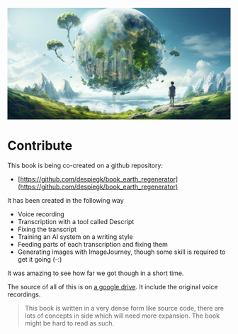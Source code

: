 ![](img/contribute_world.png)

# Contribute

This book is being co-created on a github repository:

- [https://github.com/despiegk/book_earth_regenerator](https://github.com/despiegk/book_earth_regenerator)

It has been created in the following way

- Voice recording
- Transcription with a tool called Descript
- Fixing the transcript
- Training an AI system on a writing style
- Feeding parts of each transcription and fixing them
- Generating images with ImageJourney, though some skill is required to get it going (-:)

It was amazing to see how far we got though in a short time.

The source of all of this is on [a google drive](https://drive.google.com/drive/folders/1kIX8Gq2oPaQ6u9OqWkNxVLHdVfc9HSTP?usp=sharing). It include the original voice recordings.

> This book is written in a very dense form like source code, there are lots of concepts in side which will need more expansion. The book might be hard to read as such.

